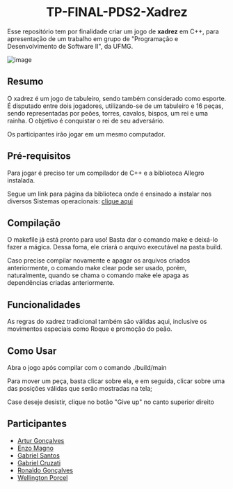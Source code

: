 <h1 align="center"> TP-FINAL-PDS2-Xadrez </h1>

  Esse repositório tem por finalidade criar um jogo de **xadrez** em C++, para apresentação de um trabalho em grupo de "Programação e Desenvolvimento de Software II", da UFMG.

![image](https://user-images.githubusercontent.com/100977386/205654835-cc64fdb3-4316-4e50-aee6-285493603d7e.png)

## Resumo
  O xadrez é um jogo de tabuleiro, sendo também considerado como esporte. É disputado entre dois jogadores, utilizando-se de um tabuleiro e 16 peças, sendo representadas por peões, torres, cavalos, bispos, um rei e uma rainha. O objetivo é conquistar o rei de seu adversário.

  Os participantes irão jogar em um mesmo computador.
## Pré-requisitos
  Para jogar é preciso ter um compilador de C++ e a biblioteca Allegro instalada.

  Segue um link para página da biblioteca onde é ensinado a instalar nos diversos Sistemas operacionais:
[clique aqui](https://liballeg.org/download.html)

## Compilação
  O makefile já está pronto para uso! Basta dar o comando make e deixá-lo fazer a mágica. Dessa foma, ele criará o arquivo executável na pasta build.

  Caso precise compilar novamente e apagar os arquivos criados anteriormente, o comando make clear pode ser usado, porém, naturalmente, quando se chama o comando make ele apaga as dependências criadas anteriormente.

## Funcionalidades
  As regras do xadrez tradicional também são válidas aqui, inclusive os movimentos especiais como Roque e promoção do peão.

## Como Usar
  Abra o jogo após compilar com o comando ./build/main

  Para mover um peça, basta clicar sobre ela, e em seguida, clicar sobre uma das posições válidas que serão mostradas na tela;

  Case deseje desistir, clique no botão "Give up" no canto superior direito

## Participantes
* [Artur Gonçalves](https://github.com/arturgsz)
* [Enzo Magno](https://github.com/CarlosMagnanimo)
* [Gabriel Santos](https://github.com/santastico)
* [Gabriel Cruzati](https://github.com/GabrielCruzati)
* [Ronaldo Gonçalves](https://github.com/Ronaldo-gsa)
* [Wellington Porcel](https://github.com/WlPorcel)

